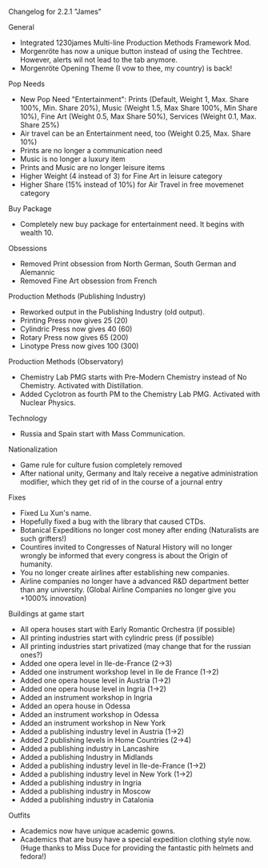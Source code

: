 Changelog for 2.2.1 "James"

General
- Integrated 1230james Multi-line Production Methods Framework Mod.
- Morgenröte has now a unique button instead of using the Techtree. However, alerts wil not lead to the tab anymore.
- Morgenröte Opening Theme (I vow to thee, my country) is back!

Pop Needs
- New Pop Need "Entertainment": Prints (Default, Weight 1, Max. Share 100%, Min. Share 20%), Music (Weight 1.5, Max Share 100%, Min Share 10%), Fine Art (Weight 0.5, Max Share 50%), Services (Weight 0.1, Max. Share 25%)
- Air travel can be an Entertainment need, too (Weight 0.25, Max. Share 10%)
- Prints are no longer a communication need
- Music is no longer a luxury item
- Prints and Music are no longer leisure items
- Higher Weight (4 instead of 3) for Fine Art in leisure category
- Higher Share (15% instead of 10%) for Air Travel in free movemenet category

Buy Package
- Completely new buy package for entertainment need. It begins with wealth 10.

Obsessions
- Removed Print obsession from North German, South German and Alemannic
- Removed Fine Art obsession from French

Production Methods (Publishing Industry)
- Reworked output in the Publishing Industry (old output).
- Printing Press now gives 25 (20)
- Cylindric Press now gives 40 (60)
- Rotary Press now gives 65 (200)
- Linotype Press now gives 100 (300)

Production Methods (Observatory)
- Chemistry Lab PMG starts with Pre-Modern Chemistry instead of No Chemistry. Activated with Distillation.
- Added Cyclotron as fourth PM to the Chemistry Lab PMG. Activated with Nuclear Physics.

Technology
- Russia and Spain start with Mass Communication.

Nationalization
- Game rule for culture fusion completely removed
- After national unity, Germany and Italy receive a negative administration modifier, which they get rid of in the course of a journal entry

Fixes
- Fixed Lu Xun's name.
- Hopefully fixed a bug with the library that caused CTDs.
- Botanical Expeditions no longer cost money after ending (Naturalists are such grifters!)
- Countires invited to Congresses of Natural History will no longer wrongly be informed that every congress is about the Origin of humanity.
- You no longer create airlines after establishing new companies.
- Airline companies no longer have a advanced R&D department better than any university. (Global Airline Companies no longer give you +1000% innovation)

Buildings at game start
- All opera houses start with Early Romantic Orchestra (if possible)
- All printing industries start with cylindric press (if possible)
- All printing industries start privatized (may change that for the russian ones?)
- Added one opera level in Ile-de-France (2->3)
- Added one instrument workshop level in Ile de France (1->2)
- Added one opera house level in Austria (1->2)
- Added one opera house level in Ingria (1->2)
- Added an instrument workshop in Ingria
- Added an opera house in Odessa
- Added an instrument workshop in Odessa
- Added an instrument workshop in New York
- Added a publishing industry level in Austria (1->2)
- Added 2 publishing levels in Home Countries (2->4)
- Added a publishing industry in Lancashire
- Added a publishing Industry in Midlands
- Added a publishing industry level in Ile-de-France (1->2)
- Added a publishing industry level in New York (1->2)
- Added a publishing industry in Ingria
- Added a publishing industry in Moscow
- Added a publishing industry in Catalonia

Outfits
- Academics now have unique academic gowns.
- Academics that are busy have a special expedition clothing style now. (Huge thanks to Miss Duce for providing the fantastic pith helmets and fedora!)
